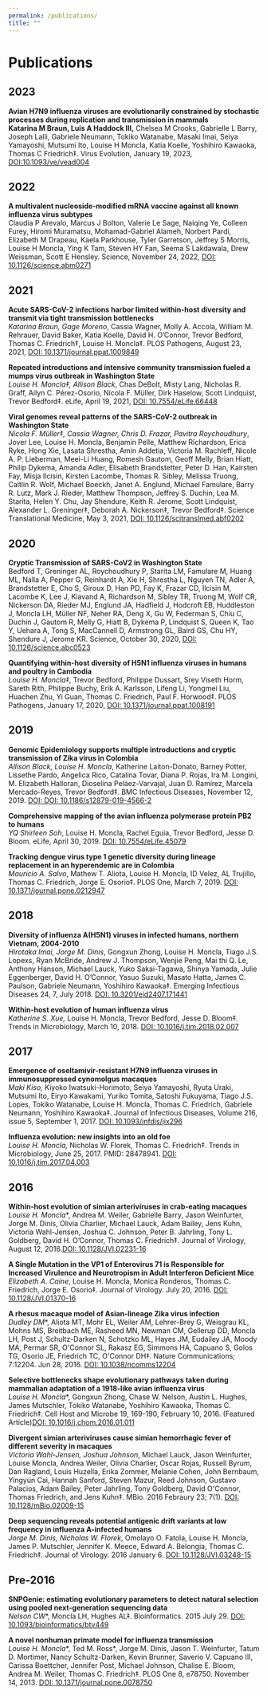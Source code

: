 ```yaml
---
permalink: /publications/
title: ""
---
```

# Publications

## 2023
__Avian H7N9 influenza viruses are evolutionarily constrained by stochastic processes during replication and transmission in mammals__<br/>
**Katarina M Braun, Luis A Haddock III,** Chelsea M Crooks, Gabrielle L Barry, Joseph Lalli, Gabriele Neumann, Tokiko Watanabe, Masaki Imai, Seiya Yamayoshi, Mutsumi Ito, Louise H Moncla, Katia Koelle, Yoshihiro Kawaoka, Thomas C Friedrich‡. Virus Evolution, January 19, 2023, [DOI:10.1093/ve/vead004](https://academic.oup.com/ve/advance-article/doi/10.1093/ve/vead004/6991850)

## 2022
__A multivalent nucleoside-modified mRNA vaccine against all known influenza virus subtypes__<br/>
Claudia P Arevalo, Marcus J Bolton, Valerie Le Sage, Naiqing Ye, Colleen Furey, Hiromi Muramatsu, Mohamad-Gabriel Alameh, Norbert Pardi, Elizabeth M Drapeau, Kaela Parkhouse, Tyler Garretson, Jeffrey S Morris, Louise H Moncla, Ying K Tam, Steven HY Fan, Seema S Lakdawala, Drew Weissman, Scott E Hensley. Science, November 24, 2022, [DOI: 10.1126/science.abm0271](https://www.science.org/doi/full/10.1126/science.abm0271)

## 2021
__Acute SARS-CoV-2 infections harbor limited within-host diversity and transmit via tight transmission bottlenecks<br/>__
*Katarina Braun, Gage Moreno*, Cassia Wagner, Molly A. Accola, William M. Rehrauer, David Baker, Katia Koelle, David H. O’Connor, Trevor Bedford, Thomas C. Friedrich‡, Louise H. Moncla‡. PLOS Pathogens, August 23, 2021, [DOI: 10.1371/journal.ppat.1009849](https://journals.plos.org/Plospathogens/article?id=10.1371/journal.ppat.1009849)

__Repeated introductions and intensive community transmission fueled a mumps virus outbreak in Washington State__<br/>
*Louise H. Moncla‡, Allison Black*, Chas DeBolt, Misty Lang, Nicholas R. Graff, Ailyn C. Pérez-Osorio, Nicola F. Müller, Dirk Haselow, Scott Lindquist, Trevor Bedford‡.  eLife, April 19, 2021, [DOI: 10.7554/eLife.66448](https://elifesciences.org/articles/66448.pdf)

__Viral genomes reveal patterns of the SARS-CoV-2 outbreak in Washington State<br/>__
*Nicola F. Müller‡, Cassia Wagner, Chris D. Frazar, Pavitra Roychoudhury*, Jover Lee, Louise H. Moncla, Benjamin Pelle, Matthew Richardson, Erica Ryke, Hong Xie, Lasata Shrestha, Amin Addetia, Victoria M. Rachleff, Nicole A. P. Lieberman, Meei-Li Huang, Romesh Gautom, Geoff Melly, Brian Hiatt, Philip Dykema, Amanda Adler, Elisabeth Brandstetter, Peter D. Han, Kairsten Fay, Misja Ilcisin, Kirsten Lacombe, Thomas R. Sibley, Melissa Truong, Caitlin R. Wolf, Michael Boeckh, Janet A. Englund, Michael Famulare, Barry R. Lutz, Mark J. Rieder, Matthew Thompson, Jeffrey S. Duchin, Lea M. Starita, Helen Y. Chu, Jay Shendure, Keith R. Jerome, Scott Lindquist, Alexander L. Greninger‡, Deborah A. Nickerson‡, Trevor Bedford‡.  Science Translational Medicine, May 3, 2021, [DOI: 10.1126/scitranslmed.abf0202](https://www.science.org/doi/full/10.1126/scitranslmed.abf0202) 

## 2020
__Cryptic Transmission of SARS-CoV2 in Washington State<br/>__
Bedford T, Greninger AL, Roychoudhury P, Starita LM, Famulare M, Huang ML, Nalla A, Pepper G, Reinhardt A, Xie H, Shrestha L, Nguyen TN, Adler A, Brandstetter E, Cho S, Giroux D, Han PD, Fay K, Frazar CD, Ilcisin M, Lacombe K, Lee J, Kiavand A, Richardson M, Sibley TR, Truong M, Wolf CR, Nickerson DA, Rieder MJ, Englund JA, Hadfield J, Hodcroft EB, Huddleston J, Moncla LH, Müller NF, Neher RA, Deng X, Gu W, Federman S, Chiu C, Duchin J, Gautom R, Melly G, Hiatt B, Dykema P, Lindquist S, Queen K, Tao Y, Uehara A, Tong S, MacCannell D, Armstrong GL, Baird GS, Chu HY, Shendure J, Jerome KR. Science, October 30, 2020, [DOI: 10.1126/science.abc0523](https://www.science.org/doi/full/10.1126/science.abc0523)

__Quantifying within-host diversity of H5N1 influenza viruses in humans and poultry in Cambodia<br/>__
*Louise H. Moncla‡*, Trevor Bedford, Philippe Dussart, Srey Viseth Horm, Sareth Rith, Philippe Buchy, Erik A. Karlsson, Lifeng Li, Yongmei Liu, Huachen Zhu, Yi Guan, Thomas C. Friedrich, Paul F. Horwood‡. PLOS Pathogens, January 17, 2020, [DOI: 10.1371/journal.ppat.1008191](https://journals.plos.org/plospathogens/article?id=10.1371/journal.ppat.1008191) 

## 2019
__Genomic Epidemiology supports multiple introductions and cryptic transmission of Zika virus in Colombia<br/>__
*Allison Black, Louise H. Moncla*, Katherine Laiton-Donato, Barney Potter, Lissethe Pardo, Angelica Rico, Catalina Tovar, Diana P. Rojas, Ira M. Longini, M. Elizabeth Halloran, Dioselina Peláez-Varvajal, Juan D. Ramírez, Marcela Mercado-Reyes, Trevor Bedford‡. BMC Infectious Diseases, November 12, 2019. [DOI: DOI: 10.1186/s12879-019-4566-2](https://bmcinfectdis.biomedcentral.com/articles/10.1186/s12879-019-4566-2)

__Comprehensive mapping of the avian influenza polymerase protein PB2 to humans<br/>__
*YQ Shirleen Soh*, Louise H. Moncla, Rachel Eguia, Trevor Bedford, Jesse D. Bloom. eLife, April 30, 2019. [DOI: 10.7554/eLife.45079](https://elifesciences.org/articles/45079)

__Tracking dengue virus type 1 genetic diversity during lineage replacement in an hyperendemic are in Colombia<br/>__
*Mauricio A. Salvo*, Mathew T. Aliota, Louise H. Moncla, ID Velez, AL Trujillo, Thomas C. Friedrich, Jorge E. Osorio‡.  PLOS One, March 7, 2019. [DOI: 10.1371/journal.pone.0212947](https://journals.plos.org/plosone/article?id=10.1371/journal.pone.0212947)

## 2018
__Diversity of influenza A(H5N1) viruses in infected humans, northern Vietnam, 2004-2010__<br/>
*Hirotaka Imai, Jorge M. Dinis*, Gongxun Zhong, Louise H. Moncla, Tiago J.S. Lopexs, Ryan McBride, Andrew J. Thompson, Wenjie Peng, Mai thi Q. Le, Anthony Hanson, Michael Lauck, Yuko Sakai-Tagawa, Shinya Yamada, Julie Eggenberger, David H. O’Connor, Yasuo Suzuki, Masato Hatta, James C. Paulson, Gabriele Neumann, Yoshihiro Kawaoka‡. Emerging Infectious Diseases 24, 7, July 2018. [DOI: 10.3201/eid2407.171441](https://www.ncbi.nlm.nih.gov/pmc/articles/PMC6038741/)

__Within-host evolution of human influenza virus__<br/>
*Katherine S. Xue,* Louise H. Moncla, Trevor Bedford, Jesse D. Bloom‡. Trends in Microbiology, March 10, 2018. [DOI: 10.1016/j.tim.2018.02.007](https://pubmed.ncbi.nlm.nih.gov/29534854/)


## 2017
__Emergence of oseltamivir-resistant H7N9 influenza viruses in immunosuppressed cynomolgus macaques__<br/>
*Maki Kiso,* Kiyoko Iwatsuki-Horimoto, Seiya Yamayoshi, Ryuta Uraki, Mutsumi Ito, Eiryo Kawakami, Yuriko Tomita, Satoshi Fukuyama, Tiago J.S. Lopes, Tokiko Watanabe, Louise H. Moncla, Thomas C. Friedrich, Gabriele Neumann, Yoshihiro Kawaoka‡.  Journal of Infectious Diseases, Volume 216, issue 5, September 1, 2017. [DOI: 10.1093/infdis/jix296](https://academic.oup.com/jid/article/216/5/582/3882740)

__Influenza evolution: new insights into an old foe__<br/>
*Louise H. Moncla,* Nicholas W. Florek, Thomas C. Friedrich‡. Trends in Microbiology, June 25, 2017. PMID: 28478941. [DOI: 10.1016/j.tim.2017.04.003](https://www.sciencedirect.com/science/article/pii/S0966842X17300914)


## 2016
__Within-host evolution of simian arteriviruses in crab-eating macaques__<br/>
*Louise H. Moncla**, Andrea M. Weiler, Gabrielle Barry, Jason Weinfurter, Jorge M. Dinis, Olivia Charlier, Michael Lauck, Adam Bailey, Jens Kuhn, Victoria Wahl-Jensen, Joshua C. Johnson, Peter B. Jahrling, Tony L. Goldberg, David H. O’Connor, Thomas C. Friedrich‡. Journal of Virology, August 12, 2016.[DOI: 10.1128/JVI.02231-16](https://www.ncbi.nlm.nih.gov/pmc/articles/PMC5286893/)

__A Single Mutation in the VP1 of Enterovirus 71 is Responsible for Increased Virulence and Neurotropism in Adult Interferon Deficient Mice__<br/>
*Elizabeth A. Caine*, Louise H. Moncla, Monica Ronderos, Thomas C. Friedrich, Jorge E. Osorio‡. Journal of Virology. July 20, 2016. [DOI: 10.1128/JVI.01370-16](https://www.ncbi.nlm.nih.gov/pmc/articles/PMC5021399/)

__A rhesus macaque model of Asian-lineage Zika virus infection__<br/>
*Dudley DM**, Aliota MT, Mohr EL, Weiler AM, Lehrer-Brey G, Weisgrau KL, Mohns MS, Breitbach ME, Rasheed MN, Newman CM, Gellerup DD, Moncla LH, Post J, Schultz-Darken N, Schotzko ML, Hayes JM, Eudailey JA, Moody MA, Permar SR, O'Connor SL, Rakasz EG, Simmons HA, Capuano S, Golos TG, Osorio JE, Friedrich TC, O'Connor DH‡. Nature Communications; 7:12204. Jun 28, 2016. [DOI: 10.1038/ncomms12204](https://www.nature.com/articles/ncomms12204)

__Selective bottlenecks shape evolutionary pathways taken during mammalian adaptation of a 1918-like avian influenza virus__<br/>
*Louise H. Moncla**, Gongxun Zhong, Chase W. Nelson, Austin L. Hughes, James Mutschler, Tokiko Watanabe, Yoshihiro Kawaoka, Thomas C. Friedrich‡. Cell Host and Microbe 19, 169-190, February 10, 2016. (Featured Article)[DOI: 10.1016/j.chom.2016.01.011](https://www.sciencedirect.com/science/article/pii/S1931312816300105?via%3Dihub)

__Divergent simian arteriviruses cause simian hemorrhagic fever of different severity in macaques__<br/>
*Victoria Wahl-Jensen, Joshua Johnson*, Michael Lauck, Jason Weinfurter, Louise Moncla, Andrea Weiler, Olivia Charlier, Oscar Rojas, Russell Byrum, Dan Ragland, Louis Huzella, Erika Zommer, Melanie Cohen, John Bernbaum, Yíngyún Caì, Hannah Sanford, Steven Mazur, Reed Johnson, Gustavo Palacios, Adam Bailey, Peter Jahrling, Tony Goldberg, David O'Connor, Thomas Friedrich, and Jens Kuhn‡. MBio. 2016 Febraury 23; 7(1). [DOI: 10.1128/mBio.02009-15](https://journals.asm.org/doi/pdf/10.1128/mBio.02009-15)

__Deep sequencing reveals potential antigenic drift variants at low frequency in influenza A-infected humans__<br/>
*Jorge M. Dinis, Nicholas W. Florek*, Omolayo O. Fatola, Louise H. Moncla, James P. Mutschler, Jennifer K. Meece, Edward A. Belongia, Thomas C. Friedrich‡. Journal of Virology. 2016 January 6. [DOI: 10.1128/JVI.03248-15](https://www.ncbi.nlm.nih.gov/pmc/articles/PMC4794676/)

## Pre-2016
__SNPGenie: estimating evolutionary parameters to detect natural selection using pooled next-generation sequencing data__<br/>
*Nelson CW**, Moncla LH, Hughes AL‡. Bioinformatics. 2015 July 29. [DOI: 10.1093/bioinformatics/btv449](https://academic.oup.com/bioinformatics/article/31/22/3709/241742)

__A novel nonhuman primate model for influenza transmission__<br/>
*Louise H. Moncla**, Ted M. Ross*, Jorge M. Dinis, Jason T. Weinfurter, Tatum D. Mortimer, Nancy Schultz-Darken, Kevin Brunner, Saverio V. Capuano III, Carissa Boettcher, Jennifer Post, Michael Johnson, Chalise E. Bloom, Andrea M. Weiler, Thomas C. Friedrich‡. PLOS One 8, e78750. November 14, 2013. [DOI: 10.1371/journal.pone.0078750](https://journals.plos.org/plosone/article?id=10.1371/journal.pone.0078750)

